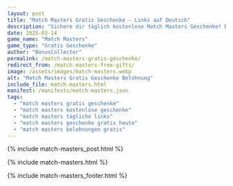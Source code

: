 ```yaml
---
layout: post
title: "Match Masters Gratis Geschenke – Links auf Deutsch"
description: "Sichere dir täglich kostenlose Match Masters Geschenke! Neue Gratis-Links für deutsche Spieler – 100% sicher und aktuell."
date: 2025-03-14
game_name: "Match Masters"
game_type: "Gratis Geschenke"
author: "BonusCollector"
permalink: /match-masters-gratis-geschenke/
redirect_from: /match-masters-free-gifts/
image: /assets/images/match-masters.webp
alt: "Match Masters Gratis Geschenke Belohnung"
include_file: match-masters.html
manifest: /manifests/match-masters.json
tags: 
  - "match masters gratis geschenke"
  - "match masters kostenlose geschenke"
  - "match masters tägliche links"
  - "match masters geschenke gratis heute"
  - "match masters belohnungen gratis"
---
```

{% include match-masters_post.html %}

{% include match-masters.html %}

{% include match-masters_footer.html %}